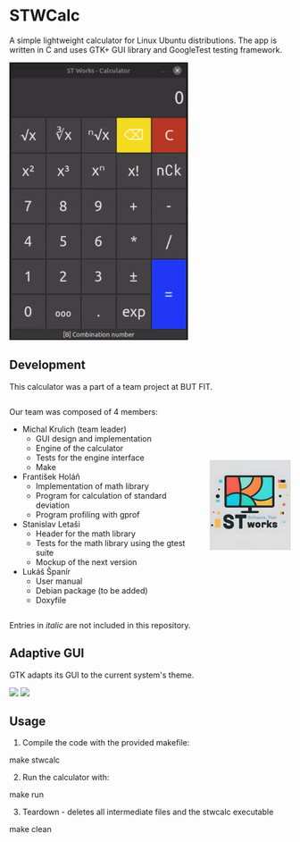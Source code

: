 # STWCalc
A simple lightweight calculator for Linux Ubuntu distributions.
The app is written in C and uses GTK+ GUI library and GoogleTest testing framework.

![](/screenshots/showcase.gif)

## Development
This calculator was a part of a team project at BUT FIT.
<style>
  .container {
    display: flex;
    align-items: center;
  }

  .text {
    margin-right: 20px; /* Adjust the value to control the indentation */
    width: 70%; /* Adjust the width as needed */
  }

  .image {
    display: inline-block;
    vertical-align: top;
    width: 30%; /* Adjust the width as needed */
  }
</style>

<div class="container">
  <div class="text">
    <p>Our team was composed of 4 members:</p>
    <ul>
      <li>Michal Krulich (team leader)
        <ul>
          <li>GUI design and implementation</li>
          <li>Engine of the calculator</li>
          <li>Tests for the engine interface</li>
          <li>Make</li>
        </ul>
      </li>
      <li>František Holáň
        <ul>
          <li>Implementation of math library</li>
          <li>Program for calculation of standard deviation</li>
          <li>Program profiling with gprof</li>
        </ul>
      </li>
      <li>Stanislav Letaši
        <ul>
          <li>Header for the math library</li>
          <li>Tests for the math library using the gtest suite</li>
          <li>Mockup of the next version</li>
        </ul>
      </li>
      <li>Lukáš Španír
        <ul>
          <li>User manual</li>
          <li>Debian package (to be added)</li>
          <li>Doxyfile</li>
        </ul>
      </li>
    </ul>
  </div>
  <div class="image">
    <img src="/screenshots/STWorks_logo.jpg" alt="STWorks Logo" title="STWorks Logo">
  </div>
</div>


Entries in *italic* are not included in this repository.

## Adaptive GUI
GTK adapts its GUI to the current system's theme.

![](/screenshots/screenshot2.png) ![](/screenshots/screenshot3.png)

## Usage

1. Compile the code with the provided makefile:

make stwcalc

2. Run the calculator with:

make run

3. Teardown - deletes all intermediate files and the stwcalc executable

make clean
